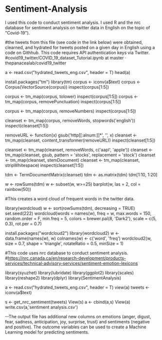 # Sentiment-Analysis

I used this code to conduct sentiment analysis. I used R and the nrc database for sentiment analysis on twitter data in English on the topic of "Covid-19").

#the tweets from this file (see code in the link below) were obtained, clearned, and hydrated for tweets posted on a given day in English using a code on Githhub. This code requires API authentication keys via Twitter. 
#covid19_twitter/COVID_19_dataset_Tutorial.ipynb at master · thepanacealab/covid19_twitter

a <- read.csv("hydrated_tweets_eng.csv", header = T)
head(a)

install.packages("tm")
library(tm)
corpus <- iconv(a$text)
corpus <- Corpus(VectorSource(corpus))
inspect(corpus[1:5])

corpus <- tm_map(corpus, tolower)
inspect(corpus[1:5])
corpus <- tm_map(corpus, removePunctuation)
inspect(corpus[1:5])

corpus <- tm_map(corpus, removeNumbers)
inspect(corpus[1:5])

cleanset <- tm_map(corpus, removeWords, stopwords('english'))
inspect(cleanset[1:5])

removeURL <- function(x) gsub('http[[:alnum:]]*', '', x)
cleanset <- tm_map(cleanset, content_transformer(removeURL))
inspect(cleanset[1:5])

cleanset <- tm_map(cleanset, removeWords, c('aapl', 'apple'))
cleanset <- tm_map(cleanset, gsub,
                   pattern = 'stocks',
                   replacement = 'stock')
cleanset <- tm_map(cleanset, stemDocument)
cleanset <- tm_map(cleanset, stripWhitespace)
inspect(cleanset[1:5])

tdm <- TermDocumentMatrix(cleanset)
tdm <- as.matrix(tdm)
tdm[1:10, 1:20]

w <- rowSums(tdm)
w <- subset(w, w>=25)
barplot(w,
        las = 2,
        col = rainbow(50))

#This creates a word cloud of frequent words in the twitter data.

library(wordcloud)
w <- sort(rowSums(tdm), decreasing = TRUE)
set.seed(222)
wordcloud(words = names(w),
          freq = w,
          max.words = 150,
          random.order = F,
          min.freq = 5,
          colors = brewer.pal(8, 'Dark2'),
          scale = c(5, 0.3),
          rot.per = 0.7)

install.packages("wordcloud2")
library(wordcloud2)
w <- data.frame(names(w), w)
colnames(w) <- c('word', 'freq')
wordcloud2(w,
           size = 0.7,
           shape = 'triangle',
           rotateRatio = 0.5,
           minSize = 1)

#This code uses nrc database to conduct sentiment analysis. 
#https://nrc.canada.ca/en/research-development/products-services/technical-advisory-services/sentiment-emotion-lexicons

library(syuzhet)
library(lubridate)
library(ggplot2)
library(scales)
library(reshape2)
library(dplyr)
library(SentimentAnalysis)

a <- read.csv("hydrated_tweets_eng.csv", header = T)
view(a)
tweets <- iconv(a$text)

s <- get_nrc_sentiment(tweets)
View(s)
a <- cbind(a,s)
View(a)
write.csv(a,'sentiment analysis.csv')

--The output file has additional new columns on emotions (anger, digust, fear, sadness, anticipation, joy, surprise, trust) and sentiments (negative and positive). The outcome variables can be used to create a Machine Learning model for predicting sentiments.
